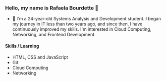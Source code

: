 ### Hello, my name is Rafaela Bourdette 👋
- 👣 I'm a 24-year-old Systems Analysis and Development student. I began my journey in IT less than two years ago, and since then, I have continuously improved my skills. I'm interested in Cloud Computing, Networking, and Frontend Development.

#### Skills / Learning
-   HTML, CSS and JavaScript
-   Git
-   Cloud Computing
-   Networking

